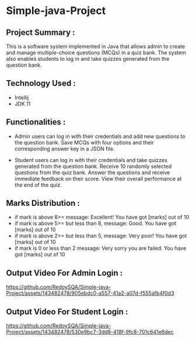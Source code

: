 # Simple-java-Project

## Project Summary :
This is a software system implemented in Java that allows admin to create and manage multiple-choice questions (MCQs) in a quiz bank. The system also enables students to log in and take quizzes generated from the question bank.


## Technology Used :
- Intellij
- JDK 11


## Functionalities :
- Admin users can log in with their credentials and add new questions to the question bank. Save MCQs with four options and their corresponding answer key in a JSON file.
  
- Student users can log in with their credentials and take quizzes generated from the question bank. Receive 10 randomly selected questions from the quiz bank. Answer the questions and receive immediate feedback on their score. View their overall performance at the end of the quiz.

## Marks Distribution :
- if mark is above 8>= message: Excellent! You have got [marks] out of 10
- if mark is above 5>= but less than 8, message: Good. You have got [marks] out of 10
- if mark is above 2>= but less than 5, message: Very poor! You have got [marks] out of 10
- if mark is 0 or less than 2 message: Very sorry you are failed. You have got [marks] out of 10
  

## Output Video For Admin Login :
https://github.com/RedoySQA/Simple-java-Project/assets/143482478/905ebdc0-a557-41a2-a07d-f555afb4f0d3


## Output Video For Student Login :
https://github.com/RedoySQA/Simple-java-Project/assets/143482478/530e9bc7-3dd8-418f-9fc8-701c641e6dec


